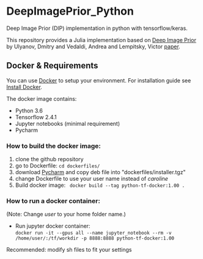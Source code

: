# DeepImagePrior_Python
Deep Image Prior (DIP) implementation in python with tensorflow/keras. <br>

This repository provides a Julia implementation based on [Deep Image Prior](https://dmitryulyanov.github.io/deep_image_prior) by Ulyanov, Dmitry and Vedaldi, Andrea and Lempitsky, Victor [paper](https://arxiv.org/pdf/1711.10925.pdf).

## Docker & Requirements
You can use [Docker](https://www.docker.com/) to setup your environment. For installation guide see [Install Docker](https://docs.docker.com/get-docker/). <br> 

The docker image contains:
* Python 3.6
* Tensorflow 2.4.1 
* Jupyter notebooks (minimal requirement)
* Pycharm

### How to build the docker image:
1. clone the github repository 
2. go to Dockerfile: ``` cd dockerfiles/ ```
3. download [Pycharm](https://www.jetbrains.com/de-de/pycharm/download/#section=linux) and copy deb file into "dockerfiles/installer.tgz" 
4. change Dockerfile to use your user name instead of *caroline* 
5. Build docker image: ``` docker build --tag python-tf-docker:1.00 .``` 

### How to run a docker container:
(Note: Change *user* to your home folder name.)
* Run jupyter docker container: <br>
```docker run -it --gpus all --name jupyter_notebook --rm -v /home/user/:/tf/workdir -p 8888:8888 python-tf-docker:1.00``` <br>

Recommended: modify sh files to fit your settings
